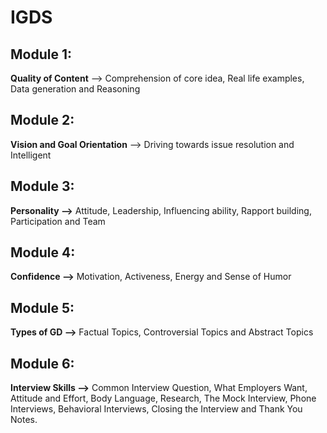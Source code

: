 # IGDS
## Module 1:
**Quality of Content** --> Comprehension of core idea, Real life examples, Data generation and Reasoning

## Module 2:
**Vision and Goal Orientation** --> Driving towards issue resolution and Intelligent

## Module 3:
**Personality -->** Attitude, Leadership, Influencing ability, Rapport building, Participation and Team

## Module 4:
**Confidence -->** Motivation, Activeness, Energy and Sense of Humor

## Module 5:
**Types of GD -->** Factual Topics, Controversial Topics and Abstract Topics

## Module 6:
**Interview Skills -->** Common Interview Question, What Employers Want, Attitude and Effort, Body Language, Research, The Mock Interview, Phone Interviews, Behavioral Interviews, Closing the Interview and Thank You Notes.